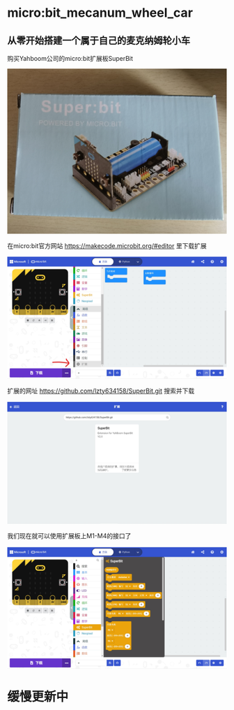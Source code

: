 # micro:bit_mecanum_wheel_car
## 从零开始搭建一个属于自己的麦克纳姆轮小车

购买Yahboom公司的micro:bit扩展板SuperBit

![](images/1.jpg)

在micro:bit官方网站 https://makecode.microbit.org/#editor 里下载扩展

![](images/2.jpg)

扩展的网址 https://github.com/lzty634158/SuperBit.git 搜索并下载

![](images/3.jpg)

我们现在就可以使用扩展板上M1-M4的接口了

![](images/4.jpg)




# 缓慢更新中
